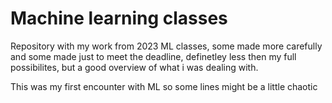 # Machine learning classes
Repository with my work from 2023 ML classes, some made more carefully and some made just to meet the deadline, definetley less then my full possibilites, but a good overview of what i was dealing with.

This was my first encounter with ML so some lines might be a little chaotic
